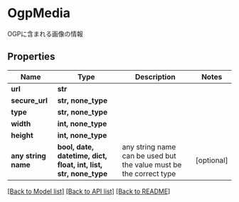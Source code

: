 # OgpMedia

OGPに含まれる画像の情報

## Properties
Name | Type | Description | Notes
------------ | ------------- | ------------- | -------------
**url** | **str** |  | 
**secure_url** | **str, none_type** |  | 
**type** | **str, none_type** |  | 
**width** | **int, none_type** |  | 
**height** | **int, none_type** |  | 
**any string name** | **bool, date, datetime, dict, float, int, list, str, none_type** | any string name can be used but the value must be the correct type | [optional]

[[Back to Model list]](../README.md#documentation-for-models) [[Back to API list]](../README.md#documentation-for-api-endpoints) [[Back to README]](../README.md)



